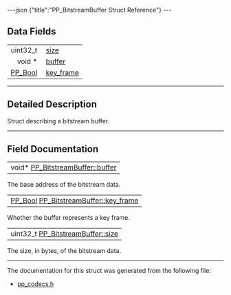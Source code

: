 ---json {"title":"PP\_BitstreamBuffer Struct Reference"} ---

Data Fields
-----------

<table><tbody><tr class="odd"><td style="text-align: right;">uint32_t </td><td><a href="/docs/native-client/pepper_stable/c/struct_p_p___bitstream_buffer#aaa6f173b3478e960f26d87ae417f5d09" class="el">size</a></td></tr><tr class="even"><td style="text-align: right;">void * </td><td><a href="/docs/native-client/pepper_stable/c/struct_p_p___bitstream_buffer#a864bd5618ebcdb6bb743e5699c0dff39" class="el">buffer</a></td></tr><tr class="odd"><td style="text-align: right;"><a href="/docs/native-client/pepper_stable/c/group___enums#ga4f272d99be14aacafe08dfd4ef830918" class="el">PP_Bool</a> </td><td><a href="/docs/native-client/pepper_stable/c/struct_p_p___bitstream_buffer#a4ae08468a70d30e5d8124d713f8e8c47" class="el">key_frame</a></td></tr></tbody></table>

------------------------------------------------------------------------

<span id="details" class="anchor" style="margin: 0;"></span>

Detailed Description
--------------------

Struct describing a bitstream buffer.

------------------------------------------------------------------------

Field Documentation
-------------------

<span id="a864bd5618ebcdb6bb743e5699c0dff39" class="anchor" style="margin: 0;"></span>

<table><tbody><tr class="odd"><td>void* <a href="/docs/native-client/pepper_stable/c/struct_p_p___bitstream_buffer#a864bd5618ebcdb6bb743e5699c0dff39" class="el">PP_BitstreamBuffer::buffer</a></td></tr></tbody></table>

The base address of the bitstream data.

<span id="a4ae08468a70d30e5d8124d713f8e8c47" class="anchor" style="margin: 0;"></span>

<table><tbody><tr class="odd"><td><a href="/docs/native-client/pepper_stable/c/group___enums#ga4f272d99be14aacafe08dfd4ef830918" class="el">PP_Bool</a> <a href="/docs/native-client/pepper_stable/c/struct_p_p___bitstream_buffer#a4ae08468a70d30e5d8124d713f8e8c47" class="el">PP_BitstreamBuffer::key_frame</a></td></tr></tbody></table>

Whether the buffer represents a key frame.

<span id="aaa6f173b3478e960f26d87ae417f5d09" class="anchor" style="margin: 0;"></span>

<table><tbody><tr class="odd"><td>uint32_t <a href="/docs/native-client/pepper_stable/c/struct_p_p___bitstream_buffer#aaa6f173b3478e960f26d87ae417f5d09" class="el">PP_BitstreamBuffer::size</a></td></tr></tbody></table>

The size, in bytes, of the bitstream data.

------------------------------------------------------------------------

The documentation for this struct was generated from the following file:

-   <a href="/docs/native-client/pepper_stable/c/pp__codecs_8h/" class="el">pp_codecs.h</a>
